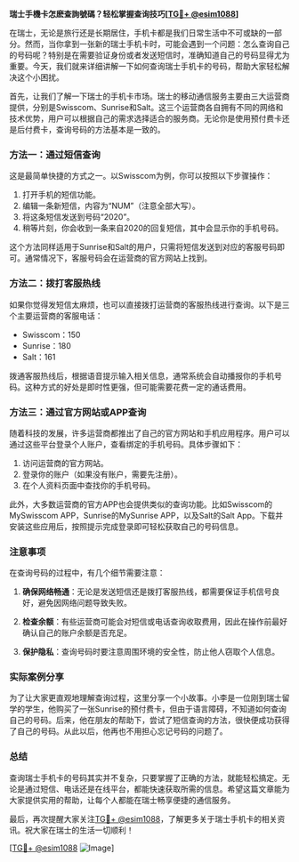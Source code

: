 **瑞士手機卡怎麽查詢號碼？轻松掌握查询技巧[[TG💪+ @esim1088](https://t.me/s/esim1088)]**

在瑞士，无论是旅行还是长期居住，手机卡都是我们日常生活中不可或缺的一部分。然而，当你拿到一张新的瑞士手机卡时，可能会遇到一个问题：怎么查询自己的号码呢？特别是在需要验证身份或者发送短信时，准确知道自己的号码显得尤为重要。今天，我们就来详细讲解一下如何查询瑞士手机卡的号码，帮助大家轻松解决这个小困扰。

首先，让我们了解一下瑞士的手机卡市场。瑞士的移动通信服务主要由三大运营商提供，分别是Swisscom、Sunrise和Salt。这三个运营商各自拥有不同的网络和技术优势，用户可以根据自己的需求选择适合的服务商。无论你是使用预付费卡还是后付费卡，查询号码的方法基本是一致的。

### 方法一：通过短信查询

这是最简单快捷的方式之一。以Swisscom为例，你可以按照以下步骤操作：

1. 打开手机的短信功能。
2. 编辑一条新短信，内容为“NUM”（注意全部大写）。
3. 将这条短信发送到号码“2020”。
4. 稍等片刻，你会收到一条来自2020的回复短信，其中会显示你的手机号码。

这个方法同样适用于Sunrise和Salt的用户，只需将短信发送到对应的客服号码即可。通常情况下，客服号码会在运营商的官方网站上找到。

### 方法二：拨打客服热线

如果你觉得发短信太麻烦，也可以直接拨打运营商的客服热线进行查询。以下是三个主要运营商的客服电话：

- Swisscom：150
- Sunrise：180
- Salt：161

拨通客服热线后，根据语音提示输入相关信息，通常系统会自动播报你的手机号码。这种方式的好处是即时性更强，但可能需要花费一定的通话费用。

### 方法三：通过官方网站或APP查询

随着科技的发展，许多运营商都推出了自己的官方网站和手机应用程序。用户可以通过这些平台登录个人账户，查看绑定的手机号码。具体步骤如下：

1. 访问运营商的官方网站。
2. 登录你的账户（如果没有账户，需要先注册）。
3. 在个人资料页面中查找你的手机号码。

此外，大多数运营商的官方APP也会提供类似的查询功能。比如Swisscom的MySwisscom APP，Sunrise的MySunrise APP，以及Salt的Salt App。下载并安装这些应用后，按照提示完成登录即可轻松获取自己的号码信息。

### 注意事项

在查询号码的过程中，有几个细节需要注意：

1. **确保网络畅通**：无论是发送短信还是拨打客服热线，都需要保证手机信号良好，避免因网络问题导致失败。
   
2. **检查余额**：有些运营商可能会对短信或电话查询收取费用，因此在操作前最好确认自己的账户余额是否充足。

3. **保护隐私**：查询号码时要注意周围环境的安全性，防止他人窃取个人信息。

### 实际案例分享

为了让大家更直观地理解查询过程，这里分享一个小故事。小李是一位刚到瑞士留学的学生，他购买了一张Sunrise的预付费卡，但由于语言障碍，不知道如何查询自己的号码。后来，他在朋友的帮助下，尝试了短信查询的方法，很快便成功获得了自己的号码。从此以后，他再也不用担心忘记号码的问题了。

### 总结

查询瑞士手机卡的号码其实并不复杂，只要掌握了正确的方法，就能轻松搞定。无论是通过短信、电话还是在线平台，都能快速获取所需的信息。希望这篇文章能为大家提供实用的帮助，让每个人都能在瑞士畅享便捷的通信服务。

最后，再次提醒大家关注[TG💪+ @esim1088](https://t.me/s/esim1088)，了解更多关于瑞士手机卡的相关资讯。祝大家在瑞士的生活一切顺利！

[[TG💪+ @esim1088](https://t.me/s/esim1088) ![Image](https://i.postimg.cc/4NQfJmqS/Snipaste-2025-05-13-00-14-12.png)]